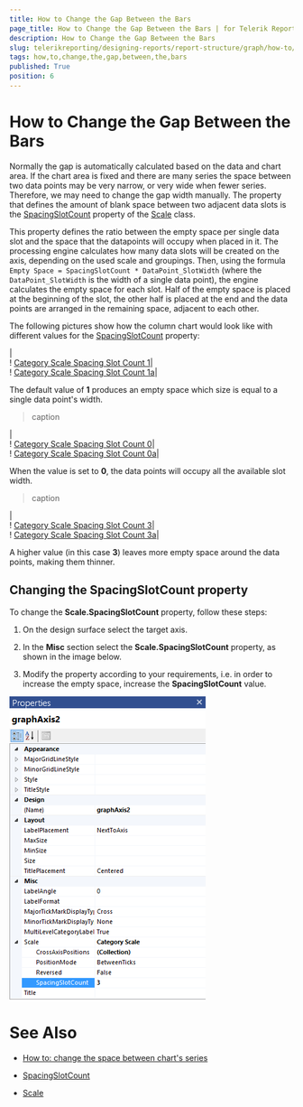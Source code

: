 ```yaml
---
title: How to Change the Gap Between the Bars
page_title: How to Change the Gap Between the Bars | for Telerik Reporting Documentation
description: How to Change the Gap Between the Bars
slug: telerikreporting/designing-reports/report-structure/graph/how-to/how-to-change-the-gap-between-the-bars
tags: how,to,change,the,gap,between,the,bars
published: True
position: 6
---
```


# How to Change the Gap Between the Bars



Normally the gap is automatically calculated based on the data and chart area.         If the chart area is fixed and there are many series the space between two data points may be very narrow,         or very wide when fewer series. Therefore, we may need to change the gap width manually.         The property that defines the amount of blank space between two adjacent data slots is the          [SpacingSlotCount](/reporting/api/Telerik.Reporting.Scale#Telerik_Reporting_Scale_SpacingSlotCount)          property of the  [Scale](/reporting/api/Telerik.Reporting.Scale)  class.       

This property defines the ratio between the empty space per single data slot and the space that the datapoints will occupy when placed in it.         The processing engine calculates how many data slots will be created on the axis, depending on the used scale and groupings.         Then, using the formula `Empty Space = SpacingSlotCount * DataPoint_SlotWidth` (where the         `DataPoint_SlotWidth` is the width of a single data point), the engine calculates the empty space         for each slot. Half of the empty space is placed at the beginning of the slot, the other half is placed at the end and the data points         are arranged in the remaining space, adjacent to each other.       

The following pictures show how the column chart would look like with different values for the            [SpacingSlotCount](/reporting/api/Telerik.Reporting.Scale#Telerik_Reporting_Scale_SpacingSlotCount)  property:         

|  <br/>  ! [Category Scale Spacing Slot Count 1](images/Graph/CategoryScale_SpacingSlotCount_1.png)|  <br/>  ! [Category Scale Spacing Slot Count 1a](images/Graph/CategoryScale_SpacingSlotCount_1a.png)|

The default value of __1__ produces an empty space which size is equal to a single data point's width.         

>caption 

|  <br/>  ! [Category Scale Spacing Slot Count 0](images/Graph/CategoryScale_SpacingSlotCount_0.png)|  <br/>  ! [Category Scale Spacing Slot Count 0a](images/Graph/CategoryScale_SpacingSlotCount_0a.png)|

When the value is set to __0__, the data points will occupy all the available slot width.         

>caption 

|  <br/>  ! [Category Scale Spacing Slot Count 3](images/Graph/CategoryScale_SpacingSlotCount_3.png)|  <br/>  ! [Category Scale Spacing Slot Count 3a](images/Graph/CategoryScale_SpacingSlotCount_3a.png)|

A higher value (in this case __3__) leaves more empty space around the data points, making them thinner.         

## Changing the SpacingSlotCount property

To change the __Scale.SpacingSlotCount__ property, follow these steps:         

1. On the design surface select the target axis.             

1. In the __Misc__ section select the __Scale.SpacingSlotCount__ property, as shown in the image below.             

1. Modify the property according to your requirements, i.e. in order to increase the empty space, increase the __SpacingSlotCount__ value.               

  ![Graph Axis Spacing Slot Count Selected](images/Graph/GraphAxis_SpacingSlotCount_Selected.png)


# See Also

 

* [How to: change the space between chart's series](http://www.telerik.com/support/kb/reporting/details/how-to-change-the-space-between-charts-series)

 

* [SpacingSlotCount](/reporting/api/Telerik.Reporting.Scale#Telerik_Reporting_Scale_SpacingSlotCount) 

 

* [Scale](/reporting/api/Telerik.Reporting.Scale)

